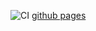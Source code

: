 
![CI](https://github.com/juliashovhalova2010/env/actions/workflows/web.yml/badge.svg)
[github pages](https://juliashovhalova2010.github.io/env/)
